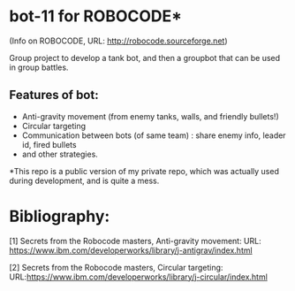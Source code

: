 # bot-11 for ROBOCODE*

(Info on ROBOCODE, URL: http://robocode.sourceforge.net)

Group project to develop a tank bot, and then a groupbot that can be used in group battles.

## Features of bot:
- Anti-gravity movement (from enemy tanks, walls, and friendly bullets!)
- Circular targeting
- Communication between bots (of same team) : share enemy info, leader id, fired bullets
- and other strategies.

*This repo is a public version of my private repo, which was actually used during development, and is quite a mess.

# Bibliography:

[1] Secrets from the Robocode masters, Anti-gravity movement: URL: https://www.ibm.com/developerworks/library/j-antigrav/index.html

[2] Secrets from the Robocode masters, Circular targeting: URL:https://www.ibm.com/developerworks/library/j-circular/index.html
